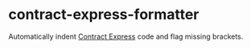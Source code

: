 # contract-express-formatter
Automatically indent [Contract Express](https://legal.thomsonreuters.com/en/products/contract-express) code and flag missing brackets.
